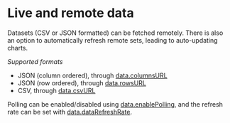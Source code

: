 # Live and remote data

Datasets (CSV or JSON formatted) can be fetched remotely. There is also an option
to automatically refresh remote sets, leading to auto-updating charts.

_Supported formats_

-   JSON (column ordered), through [data.columnsURL](https://api.highcharts.com/highcharts/data.columnsURL)
-   JSON (row ordered), through [data.rowsURL](https://api.highcharts.com/highcharts/data.rowsURL)
-   CSV, through [data.csvURL](https://api.highcharts.com/highcharts/data.csvURL)

Polling can be enabled/disabled using [data.enablePolling](https://api.highcharts.com/highcharts/data.enablePolling), and the
refresh rate can be set with [data.dataRefreshRate](https://api.highcharts.com/highcharts/data.dataRefreshRate).

